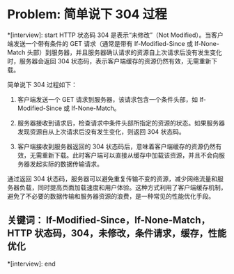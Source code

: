 # Problem: 简单说下 304 过程

*[interview]: start
HTTP 状态码 304 是表示“未修改”（Not Modified）。当客户端发送一个带有条件的 GET 请求（通常是带有 If-Modified-Since 或 If-None-Match 头部）到服务器，并且服务器确认请求的资源自上次请求后没有发生变化时，服务器会返回 304 状态码，表示客户端缓存的资源仍然有效，无需重新下载。

简单说下 304 过程如下：

1. 客户端发送一个 GET 请求到服务器，该请求包含一个条件头部，如 If-Modified-Since 或 If-None-Match。

2. 服务器接收到请求后，检查请求中条件头部所指定的资源的状态。如果服务器发现资源自从上次请求后没有发生变化，则返回 304 状态码。

3. 客户端接收到服务器返回的 304 状态码后，意味着客户端缓存的资源仍然有效，无需重新下载。此时客户端可以直接从缓存中加载该资源，并且不会向服务器发起实际的数据传输请求。

通过返回 304 状态码，服务器可以避免重复传输不变的资源，减少网络流量和服务器负载，同时提高页面加载速度和用户体验。这种方式利用了客户端缓存机制，避免了不必要的数据传输和服务器资源的浪费，是一种常见的性能优化手段。

## 关键词： If-Modified-Since，If-None-Match，HTTP 状态码，304，未修改，条件请求，缓存，性能优化
*[interview]: end
